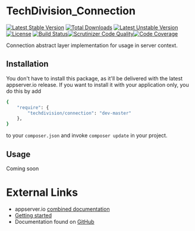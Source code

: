 # TechDivision_Connection

[![Latest Stable Version](https://poser.pugx.org/techdivision/connection/v/stable.png)](https://packagist.org/packages/techdivision/connection) [![Total Downloads](https://poser.pugx.org/techdivision/connection/downloads.png)](https://packagist.org/packages/techdivision/connection) [![Latest Unstable Version](https://poser.pugx.org/techdivision/connection/v/unstable.png)](https://packagist.org/packages/techdivision/connection) [![License](https://poser.pugx.org/techdivision/connection/license.png)](https://packagist.org/packages/techdivision/connection) [![Build Status](https://travis-ci.org/techdivision/TechDivision_Connection.png)](https://travis-ci.org/techdivision/TechDivision_Connection)[![Scrutinizer Code Quality](https://scrutinizer-ci.com/g/techdivision/TechDivision_Connection/badges/quality-score.png?b=master)](https://scrutinizer-ci.com/g/techdivision/TechDivision_Connection/?branch=master)[![Code Coverage](https://scrutinizer-ci.com/g/techdivision/TechDivision_Connection/badges/coverage.png?b=master)](https://scrutinizer-ci.com/g/techdivision/TechDivision_Connection/?branch=master)

Connection abstract layer implementation for usage in server context.

## Installation

You don't have to install this package, as it'll be delivered with the latest appserver.io 
release. If you want to install it with your application only, you do this by add

```sh
{
    "require": {
        "techdivision/connection": "dev-master"
    },
}
```

to your ```composer.json``` and invoke ```composer update``` in your project.

## Usage

Coming soon

# External Links

* appserver.io [combined documentation](http://docs.appserver.io)
* [Getting started](https://github.com/techdivision/TechDivision_AppserverDocumentation/tree/master/docs/getting-started)
* Documentation found on [GitHub](https://github.com/techdivision/TechDivision_AppserverDocumentation)